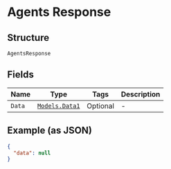 
# Agents Response

## Structure

`AgentsResponse`

## Fields

| Name | Type | Tags | Description |
|  --- | --- | --- | --- |
| `Data` | [`Models.Data1`](../../doc/models/data-1.md) | Optional | - |

## Example (as JSON)

```json
{
  "data": null
}
```

